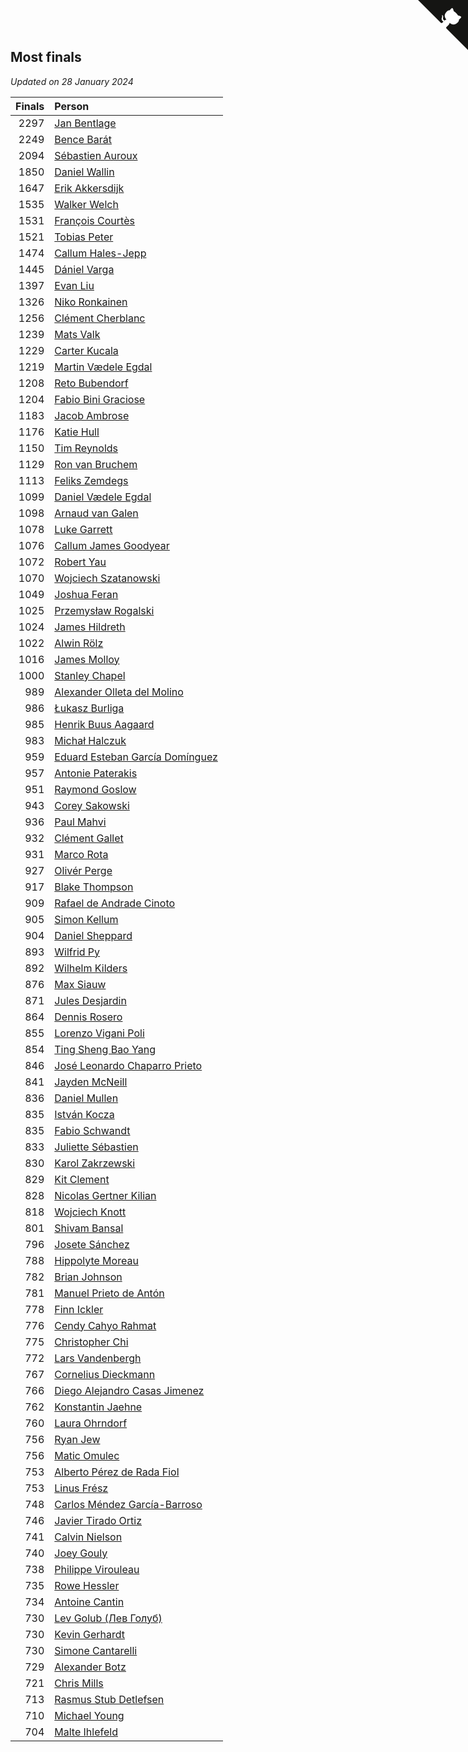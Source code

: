## Most finals

*Updated on 28 January 2024*

| Finals | Person |
| ---: | :--- |
| 2297 | [Jan Bentlage](https://www.worldcubeassociation.org/persons/2010BENT01) |
| 2249 | [Bence Barát](https://www.worldcubeassociation.org/persons/2008BARA01) |
| 2094 | [Sébastien Auroux](https://www.worldcubeassociation.org/persons/2008AURO01) |
| 1850 | [Daniel Wallin](https://www.worldcubeassociation.org/persons/2013WALL03) |
| 1647 | [Erik Akkersdijk](https://www.worldcubeassociation.org/persons/2005AKKE01) |
| 1535 | [Walker Welch](https://www.worldcubeassociation.org/persons/2011WELC01) |
| 1531 | [François Courtès](https://www.worldcubeassociation.org/persons/2008COUR01) |
| 1521 | [Tobias Peter](https://www.worldcubeassociation.org/persons/2014PETE03) |
| 1474 | [Callum Hales-Jepp](https://www.worldcubeassociation.org/persons/2012HALE01) |
| 1445 | [Dániel Varga](https://www.worldcubeassociation.org/persons/2008VARG01) |
| 1397 | [Evan Liu](https://www.worldcubeassociation.org/persons/2009LIUE01) |
| 1326 | [Niko Ronkainen](https://www.worldcubeassociation.org/persons/2010RONK01) |
| 1256 | [Clément Cherblanc](https://www.worldcubeassociation.org/persons/2014CHER05) |
| 1239 | [Mats Valk](https://www.worldcubeassociation.org/persons/2007VALK01) |
| 1229 | [Carter Kucala](https://www.worldcubeassociation.org/persons/2015KUCA01) |
| 1219 | [Martin Vædele Egdal](https://www.worldcubeassociation.org/persons/2013EGDA02) |
| 1208 | [Reto Bubendorf](https://www.worldcubeassociation.org/persons/2012BUBE01) |
| 1204 | [Fabio Bini Graciose](https://www.worldcubeassociation.org/persons/2010GRAC02) |
| 1183 | [Jacob Ambrose](https://www.worldcubeassociation.org/persons/2010AMBR01) |
| 1176 | [Katie Hull](https://www.worldcubeassociation.org/persons/2010HULL01) |
| 1150 | [Tim Reynolds](https://www.worldcubeassociation.org/persons/2005REYN01) |
| 1129 | [Ron van Bruchem](https://www.worldcubeassociation.org/persons/2003BRUC01) |
| 1113 | [Feliks Zemdegs](https://www.worldcubeassociation.org/persons/2009ZEMD01) |
| 1099 | [Daniel Vædele Egdal](https://www.worldcubeassociation.org/persons/2013EGDA01) |
| 1098 | [Arnaud van Galen](https://www.worldcubeassociation.org/persons/2006GALE01) |
| 1078 | [Luke Garrett](https://www.worldcubeassociation.org/persons/2017GARR05) |
| 1076 | [Callum James Goodyear](https://www.worldcubeassociation.org/persons/2012GOOD02) |
| 1072 | [Robert Yau](https://www.worldcubeassociation.org/persons/2009YAUR01) |
| 1070 | [Wojciech Szatanowski](https://www.worldcubeassociation.org/persons/2011SZAT01) |
| 1049 | [Joshua Feran](https://www.worldcubeassociation.org/persons/2011FERA01) |
| 1025 | [Przemysław Rogalski](https://www.worldcubeassociation.org/persons/2013ROGA02) |
| 1024 | [James Hildreth](https://www.worldcubeassociation.org/persons/2009HILD01) |
| 1022 | [Alwin Rölz](https://www.worldcubeassociation.org/persons/2016ROLZ01) |
| 1016 | [James Molloy](https://www.worldcubeassociation.org/persons/2011MOLL01) |
| 1000 | [Stanley Chapel](https://www.worldcubeassociation.org/persons/2016CHAP04) |
| 989 | [Alexander Olleta del Molino](https://www.worldcubeassociation.org/persons/2008OLLE01) |
| 986 | [Łukasz Burliga](https://www.worldcubeassociation.org/persons/2013BURL01) |
| 985 | [Henrik Buus Aagaard](https://www.worldcubeassociation.org/persons/2006BUUS01) |
| 983 | [Michał Halczuk](https://www.worldcubeassociation.org/persons/2006HALC01) |
| 959 | [Eduard Esteban García Domínguez](https://www.worldcubeassociation.org/persons/2011EDUA01) |
| 957 | [Antonie Paterakis](https://www.worldcubeassociation.org/persons/2012PATE01) |
| 951 | [Raymond Goslow](https://www.worldcubeassociation.org/persons/2014GOSL01) |
| 943 | [Corey Sakowski](https://www.worldcubeassociation.org/persons/2011SAKO01) |
| 936 | [Paul Mahvi](https://www.worldcubeassociation.org/persons/2012MAHV01) |
| 932 | [Clément Gallet](https://www.worldcubeassociation.org/persons/2004GALL02) |
| 931 | [Marco Rota](https://www.worldcubeassociation.org/persons/2009ROTA01) |
| 927 | [Olivér Perge](https://www.worldcubeassociation.org/persons/2007PERG01) |
| 917 | [Blake Thompson](https://www.worldcubeassociation.org/persons/2010THOM03) |
| 909 | [Rafael de Andrade Cinoto](https://www.worldcubeassociation.org/persons/2007CINO01) |
| 905 | [Simon Kellum](https://www.worldcubeassociation.org/persons/2016KELL12) |
| 904 | [Daniel Sheppard](https://www.worldcubeassociation.org/persons/2009SHEP01) |
| 893 | [Wilfrid Py](https://www.worldcubeassociation.org/persons/2016PYWI01) |
| 892 | [Wilhelm Kilders](https://www.worldcubeassociation.org/persons/2010KILD02) |
| 876 | [Max Siauw](https://www.worldcubeassociation.org/persons/2017SIAU02) |
| 871 | [Jules Desjardin](https://www.worldcubeassociation.org/persons/2010DESJ01) |
| 864 | [Dennis Rosero](https://www.worldcubeassociation.org/persons/2010ROSE03) |
| 855 | [Lorenzo Vigani Poli](https://www.worldcubeassociation.org/persons/2007POLI01) |
| 854 | [Ting Sheng Bao Yang](https://www.worldcubeassociation.org/persons/2008BAOY01) |
| 846 | [José Leonardo Chaparro Prieto](https://www.worldcubeassociation.org/persons/2011CHAP01) |
| 841 | [Jayden McNeill](https://www.worldcubeassociation.org/persons/2012MCNE01) |
| 836 | [Daniel Mullen](https://www.worldcubeassociation.org/persons/2016MULL04) |
| 835 | [István Kocza](https://www.worldcubeassociation.org/persons/2005KOCZ01) |
| 835 | [Fabio Schwandt](https://www.worldcubeassociation.org/persons/2014SCHW02) |
| 833 | [Juliette Sébastien](https://www.worldcubeassociation.org/persons/2014SEBA01) |
| 830 | [Karol Zakrzewski](https://www.worldcubeassociation.org/persons/2014ZAKR01) |
| 829 | [Kit Clement](https://www.worldcubeassociation.org/persons/2008CLEM01) |
| 828 | [Nicolas Gertner Kilian](https://www.worldcubeassociation.org/persons/2013GERT01) |
| 818 | [Wojciech Knott](https://www.worldcubeassociation.org/persons/2011KNOT01) |
| 801 | [Shivam Bansal](https://www.worldcubeassociation.org/persons/2011BANS02) |
| 796 | [Josete Sánchez](https://www.worldcubeassociation.org/persons/2015SANC18) |
| 788 | [Hippolyte Moreau](https://www.worldcubeassociation.org/persons/2008MORE02) |
| 782 | [Brian Johnson](https://www.worldcubeassociation.org/persons/2013JOHN10) |
| 781 | [Manuel Prieto de Antón](https://www.worldcubeassociation.org/persons/2015ANTO04) |
| 778 | [Finn Ickler](https://www.worldcubeassociation.org/persons/2012ICKL01) |
| 776 | [Cendy Cahyo Rahmat](https://www.worldcubeassociation.org/persons/2010RAHM02) |
| 775 | [Christopher Chi](https://www.worldcubeassociation.org/persons/2014CHIC01) |
| 772 | [Lars Vandenbergh](https://www.worldcubeassociation.org/persons/2003VAND01) |
| 767 | [Cornelius Dieckmann](https://www.worldcubeassociation.org/persons/2009DIEC01) |
| 766 | [Diego Alejandro Casas Jimenez](https://www.worldcubeassociation.org/persons/2014JIME05) |
| 762 | [Konstantin Jaehne](https://www.worldcubeassociation.org/persons/2015JAEH01) |
| 760 | [Laura Ohrndorf](https://www.worldcubeassociation.org/persons/2009OHRN01) |
| 756 | [Ryan Jew](https://www.worldcubeassociation.org/persons/2008JEWR01) |
| 756 | [Matic Omulec](https://www.worldcubeassociation.org/persons/2010OMUL02) |
| 753 | [Alberto Pérez de Rada Fiol](https://www.worldcubeassociation.org/persons/2011FIOL01) |
| 753 | [Linus Frész](https://www.worldcubeassociation.org/persons/2011FRES01) |
| 748 | [Carlos Méndez García-Barroso](https://www.worldcubeassociation.org/persons/2010GARC02) |
| 746 | [Javier Tirado Ortiz](https://www.worldcubeassociation.org/persons/2009TIRA01) |
| 741 | [Calvin Nielson](https://www.worldcubeassociation.org/persons/2014NIEL03) |
| 740 | [Joey Gouly](https://www.worldcubeassociation.org/persons/2007GOUL01) |
| 738 | [Philippe Virouleau](https://www.worldcubeassociation.org/persons/2008VIRO01) |
| 735 | [Rowe Hessler](https://www.worldcubeassociation.org/persons/2007HESS01) |
| 734 | [Antoine Cantin](https://www.worldcubeassociation.org/persons/2010CANT02) |
| 730 | [Lev Golub (Лев Голуб)](https://www.worldcubeassociation.org/persons/2014HOLU01) |
| 730 | [Kevin Gerhardt](https://www.worldcubeassociation.org/persons/2013GERH01) |
| 730 | [Simone Cantarelli](https://www.worldcubeassociation.org/persons/2012CANT02) |
| 729 | [Alexander Botz](https://www.worldcubeassociation.org/persons/2013BOTZ01) |
| 721 | [Chris Mills](https://www.worldcubeassociation.org/persons/2014MILL04) |
| 713 | [Rasmus Stub Detlefsen](https://www.worldcubeassociation.org/persons/2014DETL01) |
| 710 | [Michael Young](https://www.worldcubeassociation.org/persons/2008YOUN02) |
| 704 | [Malte Ihlefeld](https://www.worldcubeassociation.org/persons/2016IHLE01) |


<a href="https://github.com/jonatanklosko/wca_statistics" class="github-corner" aria-label="View source on Github"><svg width="80" height="80" viewBox="0 0 250 250" style="fill:#151513; color:#fff; position: absolute; top: 0; border: 0; right: 0;" aria-hidden="true"><path d="M0,0 L115,115 L130,115 L142,142 L250,250 L250,0 Z"></path><path d="M128.3,109.0 C113.8,99.7 119.0,89.6 119.0,89.6 C122.0,82.7 120.5,78.6 120.5,78.6 C119.2,72.0 123.4,76.3 123.4,76.3 C127.3,80.9 125.5,87.3 125.5,87.3 C122.9,97.6 130.6,101.9 134.4,103.2" fill="currentColor" style="transform-origin: 130px 106px;" class="octo-arm"></path><path d="M115.0,115.0 C114.9,115.1 118.7,116.5 119.8,115.4 L133.7,101.6 C136.9,99.2 139.9,98.4 142.2,98.6 C133.8,88.0 127.5,74.4 143.8,58.0 C148.5,53.4 154.0,51.2 159.7,51.0 C160.3,49.4 163.2,43.6 171.4,40.1 C171.4,40.1 176.1,42.5 178.8,56.2 C183.1,58.6 187.2,61.8 190.9,65.4 C194.5,69.0 197.7,73.2 200.1,77.6 C213.8,80.2 216.3,84.9 216.3,84.9 C212.7,93.1 206.9,96.0 205.4,96.6 C205.1,102.4 203.0,107.8 198.3,112.5 C181.9,128.9 168.3,122.5 157.7,114.1 C157.9,116.9 156.7,120.9 152.7,124.9 L141.0,136.5 C139.8,137.7 141.6,141.9 141.8,141.8 Z" fill="currentColor" class="octo-body"></path></svg></a><style>.github-corner:hover .octo-arm{animation:octocat-wave 560ms ease-in-out}@keyframes octocat-wave{0%,100%{transform:rotate(0)}20%,60%{transform:rotate(-25deg)}40%,80%{transform:rotate(10deg)}}@media (max-width:500px){.github-corner:hover .octo-arm{animation:none}.github-corner .octo-arm{animation:octocat-wave 560ms ease-in-out}}</style>
